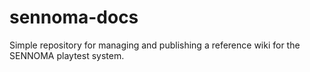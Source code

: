 # sennoma-docs

Simple repository for managing and publishing a reference wiki for the SENNOMA playtest system.
